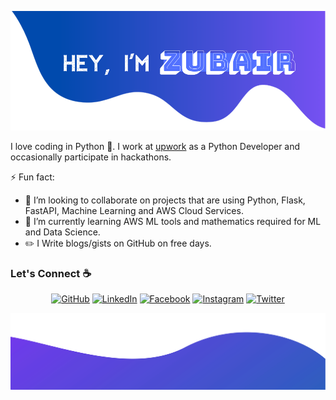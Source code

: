 ![alt text](./images/top.png)

I love coding in Python :snake:. I work at [upwork](https://www.upwork.com/freelancers/~01bc4409dfe41a26fa) as a Python Developer and occasionally participate in hackathons.

⚡ Fun fact:
- 👯 I’m looking to collaborate on projects that are using Python, Flask, FastAPI, Machine Learning and AWS Cloud Services.
- 🌱 I’m currently learning AWS ML tools and mathematics required for ML and Data Science.
- :pencil2: I Write blogs/gists on GitHub on free days.



### Let's Connect :coffee:
<p align="center">
	<a href="https://github.com/zubairwazir"><img src="https://img.icons8.com/bubbles/50/000000/github.png" alt="GitHub"/></a>
	<a href="https://www.linkedin.com/in/zubairwazir/"><img src="https://img.icons8.com/bubbles/50/000000/linkedin.png" alt="LinkedIn"/></a>
	<a href="https://www.facebook.com/EngrZubairWazir/"><img src="https://img.icons8.com/bubbles/50/000000/facebook-new.png" alt="Facebook"/></a>
	<a href="https://www.instagram.com/zubairwazir777/"><img src="https://img.icons8.com/bubbles/50/000000/instagram.png" alt="Instagram"/></a>
	<a href="https://www.twitter.com/zubairwazir777/"><img src="https://img.icons8.com/bubbles/50/000000/twitter.png" alt="Twitter"/></a>
</p>

![alt text](./images/bottom.svg)